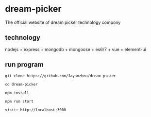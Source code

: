 # dream-picker
The official website of dream picker technology compony


## technology

nodejs + express + mongodb + mongoose + es6/7 + vue + element-ui


## run program


```
git clone https://github.com/Jayanzhou/dream-picker 

cd dream-picker

npm install

npm run start

visit: http://localhost:3000